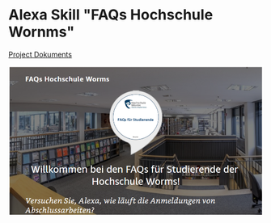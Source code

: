 # Alexa Skill "FAQs Hochschule Wornms"

[Project Dokuments](https://hsworms-my.sharepoint.com/:f:/g/personal/alfred_tachi_hsworms_onmicrosoft_com/Es5xEfmOzfVKqHcvemUGUsUBr6GVkx-wzMqp6_xJwG7KaQ?e=8H8gV5)

![](images/project3.png)
